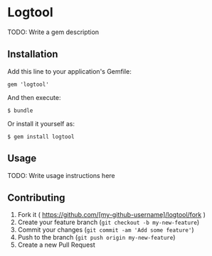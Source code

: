 # Logtool

TODO: Write a gem description

## Installation

Add this line to your application's Gemfile:

    gem 'logtool'

And then execute:

    $ bundle

Or install it yourself as:

    $ gem install logtool

## Usage

TODO: Write usage instructions here

## Contributing

1. Fork it ( https://github.com/[my-github-username]/logtool/fork )
2. Create your feature branch (`git checkout -b my-new-feature`)
3. Commit your changes (`git commit -am 'Add some feature'`)
4. Push to the branch (`git push origin my-new-feature`)
5. Create a new Pull Request
